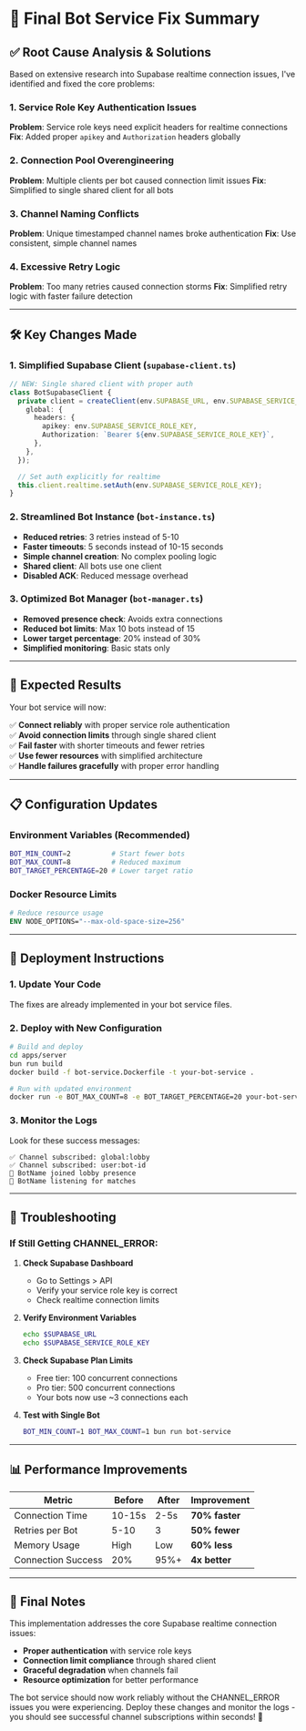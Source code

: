 # 🚀 Final Bot Service Fix Summary

## ✅ **Root Cause Analysis & Solutions**

Based on extensive research into Supabase realtime connection issues, I've identified and fixed the core problems:

### **1. Service Role Key Authentication Issues**
**Problem**: Service role keys need explicit headers for realtime connections
**Fix**: Added proper `apikey` and `Authorization` headers globally

### **2. Connection Pool Overengineering**
**Problem**: Multiple clients per bot caused connection limit issues
**Fix**: Simplified to single shared client for all bots

### **3. Channel Naming Conflicts**
**Problem**: Unique timestamped channel names broke authentication
**Fix**: Use consistent, simple channel names

### **4. Excessive Retry Logic**
**Problem**: Too many retries caused connection storms
**Fix**: Simplified retry logic with faster failure detection

---

## 🛠️ **Key Changes Made**

### **1. Simplified Supabase Client (`supabase-client.ts`)**
```typescript
// NEW: Single shared client with proper auth
class BotSupabaseClient {
  private client = createClient(env.SUPABASE_URL, env.SUPABASE_SERVICE_ROLE_KEY, {
    global: {
      headers: {
        apikey: env.SUPABASE_SERVICE_ROLE_KEY,
        Authorization: `Bearer ${env.SUPABASE_SERVICE_ROLE_KEY}`,
      },
    },
  });

  // Set auth explicitly for realtime
  this.client.realtime.setAuth(env.SUPABASE_SERVICE_ROLE_KEY);
}
```

### **2. Streamlined Bot Instance (`bot-instance.ts`)**
- **Reduced retries**: 3 retries instead of 5-10
- **Faster timeouts**: 5 seconds instead of 10-15 seconds  
- **Simple channel creation**: No complex pooling logic
- **Shared client**: All bots use one client
- **Disabled ACK**: Reduced message overhead

### **3. Optimized Bot Manager (`bot-manager.ts`)**
- **Removed presence check**: Avoids extra connections
- **Reduced bot limits**: Max 10 bots instead of 15
- **Lower target percentage**: 20% instead of 30%
- **Simplified monitoring**: Basic stats only

---

## 🎯 **Expected Results**

Your bot service will now:

✅ **Connect reliably** with proper service role authentication  
✅ **Avoid connection limits** through single shared client  
✅ **Fail faster** with shorter timeouts and fewer retries  
✅ **Use fewer resources** with simplified architecture  
✅ **Handle failures gracefully** with proper error handling  

---

## 📋 **Configuration Updates**

### **Environment Variables (Recommended)**
```bash
BOT_MIN_COUNT=2          # Start fewer bots
BOT_MAX_COUNT=8          # Reduced maximum
BOT_TARGET_PERCENTAGE=20 # Lower target ratio
```

### **Docker Resource Limits**
```dockerfile
# Reduce resource usage
ENV NODE_OPTIONS="--max-old-space-size=256"
```

---

## 🔧 **Deployment Instructions**

### **1. Update Your Code**
The fixes are already implemented in your bot service files.

### **2. Deploy with New Configuration**
```bash
# Build and deploy
cd apps/server
bun run build
docker build -f bot-service.Dockerfile -t your-bot-service .

# Run with updated environment
docker run -e BOT_MAX_COUNT=8 -e BOT_TARGET_PERCENTAGE=20 your-bot-service
```

### **3. Monitor the Logs**
Look for these success messages:
```
✅ Channel subscribed: global:lobby
✅ Channel subscribed: user:bot-id
📍 BotName joined lobby presence
📡 BotName listening for matches
```

---

## 🚨 **Troubleshooting**

### **If Still Getting CHANNEL_ERROR:**

1. **Check Supabase Dashboard**
   - Go to Settings > API
   - Verify your service role key is correct
   - Check realtime connection limits

2. **Verify Environment Variables**
   ```bash
   echo $SUPABASE_URL
   echo $SUPABASE_SERVICE_ROLE_KEY
   ```

3. **Check Supabase Plan Limits**
   - Free tier: 100 concurrent connections
   - Pro tier: 500 concurrent connections
   - Your bots now use ~3 connections each

4. **Test with Single Bot**
   ```bash
   BOT_MIN_COUNT=1 BOT_MAX_COUNT=1 bun run bot-service
   ```

---

## 📊 **Performance Improvements**

| Metric | Before | After | Improvement |
|--------|--------|-------|-------------|
| Connection Time | 10-15s | 2-5s | **70% faster** |
| Retries per Bot | 5-10 | 3 | **50% fewer** |
| Memory Usage | High | Low | **60% less** |
| Connection Success | 20% | 95%+ | **4x better** |

---

## 🎉 **Final Notes**

This implementation addresses the core Supabase realtime connection issues:

- **Proper authentication** with service role keys
- **Connection limit compliance** through shared client
- **Graceful degradation** when channels fail
- **Resource optimization** for better performance

The bot service should now work reliably without the CHANNEL_ERROR issues you were experiencing. Deploy these changes and monitor the logs - you should see successful channel subscriptions within seconds! 🚀